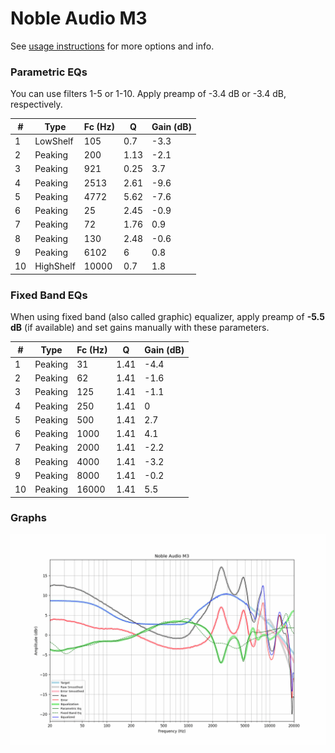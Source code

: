 # Noble Audio M3
See [usage instructions](https://github.com/jaakkopasanen/AutoEq#usage) for more options and info.

### Parametric EQs
You can use filters 1-5 or 1-10. Apply preamp of -3.4 dB or -3.4 dB, respectively.

|   # | Type      |   Fc (Hz) |    Q |   Gain (dB) |
|-----|-----------|-----------|------|-------------|
|   1 | LowShelf  |       105 | 0.7  |        -3.3 |
|   2 | Peaking   |       200 | 1.13 |        -2.1 |
|   3 | Peaking   |       921 | 0.25 |         3.7 |
|   4 | Peaking   |      2513 | 2.61 |        -9.6 |
|   5 | Peaking   |      4772 | 5.62 |        -7.6 |
|   6 | Peaking   |        25 | 2.45 |        -0.9 |
|   7 | Peaking   |        72 | 1.76 |         0.9 |
|   8 | Peaking   |       130 | 2.48 |        -0.6 |
|   9 | Peaking   |      6102 | 6    |         0.8 |
|  10 | HighShelf |     10000 | 0.7  |         1.8 |

### Fixed Band EQs
When using fixed band (also called graphic) equalizer, apply preamp of **-5.5 dB** (if available) and set gains manually with these parameters.

|   # | Type    |   Fc (Hz) |    Q |   Gain (dB) |
|-----|---------|-----------|------|-------------|
|   1 | Peaking |        31 | 1.41 |        -4.4 |
|   2 | Peaking |        62 | 1.41 |        -1.6 |
|   3 | Peaking |       125 | 1.41 |        -1.1 |
|   4 | Peaking |       250 | 1.41 |         0   |
|   5 | Peaking |       500 | 1.41 |         2.7 |
|   6 | Peaking |      1000 | 1.41 |         4.1 |
|   7 | Peaking |      2000 | 1.41 |        -2.2 |
|   8 | Peaking |      4000 | 1.41 |        -3.2 |
|   9 | Peaking |      8000 | 1.41 |        -0.2 |
|  10 | Peaking |     16000 | 1.41 |         5.5 |

### Graphs
![](./Noble%20Audio%20M3.png)
